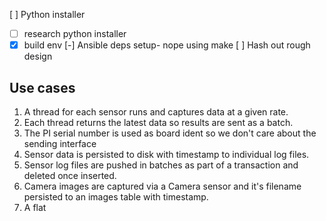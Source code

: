 [ ] Python installer
- [ ] research python installer
- [x] build env
[-] Ansible deps setup- nope using make
[ ] Hash out rough design

## Use cases
1. A thread for each sensor runs and captures data at a given rate.
1. Each thread returns the latest data so results are sent as a batch.
1. The PI serial number is used as board ident so we don't care about the sending interface
1. Sensor data is persisted to disk with timestamp to individual log files. 
1. Sensor log files are pushed in batches as part of a transaction and deleted once inserted.
1. Camera images are captured via a Camera sensor and it's filename persisted to an images table with timestamp.
1. A flat


